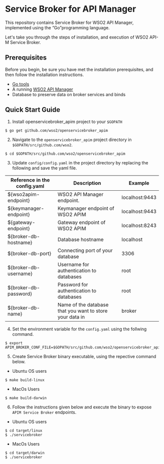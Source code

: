 # Service Broker for API Manager

This repository contains Service Broker for WSO2 API Manager, implemented using the “Go”programming language. 

Let's take you through the steps of installation, and execution of WSO2 API-M Service Broker.

## Prerequisites

Before you begin, be sure you have met the installation prerequisites, and then follow the installation instructions.

* [Go tools](https://golang.org/doc/install)
* A running [WSO2 API Manager](https://docs.wso2.com/display/AM260/Installation+Guide)
* Database to preserve data on broker services and binds

## Quick Start Guide

1. Install openservicebroker_apim project to your ```$GOPATH```
```
$ go get github.com/wso2/openservicebroker_apim
```
2. Navigate to the ```openservicebroker_apim``` project directory in ```$GOPATH/src/github.com/wso2```.
```
$ cd $GOPATH/src/github.com/wso2/openservicebroker_apim
```
3. Update ```config/config.yaml``` in the project directory by replacing the following and save the yaml file. 


| Reference in the config.yaml  | Description                                               | Example           |
| ------------------------------|-----------------------------------------------------------|-------------------|
| ${wso2apim-endpoint}          | WSO2 API Manager endpoint.                                | localhost:9443    |
| ${keymanager-endpoint}        | Keymanager endpoint of WSO2 APIM                          | localhost:9443    |
| ${gateway-endpoint}           | Gateway endpoint of WSO2 APIM                             | localhost:8243    |
| ${broker-db-hostname}         | Database hostname                                         | localhost         |
| ${broker-db-port}             | Connecting port of your database                          | 3306              |
| ${broker-db-username}         | Username for authentication to databases                  | root              |
| ${broker-db-password}         | Password for authentication to databases                  | root              |
| ${broker-db-name}             | Name of the database that you want to store your data in  | broker            |

4. Set the environment variable for the ```config.yaml``` using the follwing command. 
```
$ export APIM_BROKER_CONF_FILE=$GOPATH/src/github.com/wso2/openservicebroker_apim/config/config.yaml
```
5. Create Service Broker binary executable, using the repective command below.
* Ubuntu OS users
```
$ make build-linux
```
* MacOs Users
```
$ make build-darwin
```

6. Follow the instructions given below and execute the binary to expose ```APIM Service Broker``` endpoints.
* Ubuntu OS users
```
$ cd target/linux
$ ./servicebroker
```
* MacOs Users
```
$ cd target/darwin
$ ./servicebroker
```